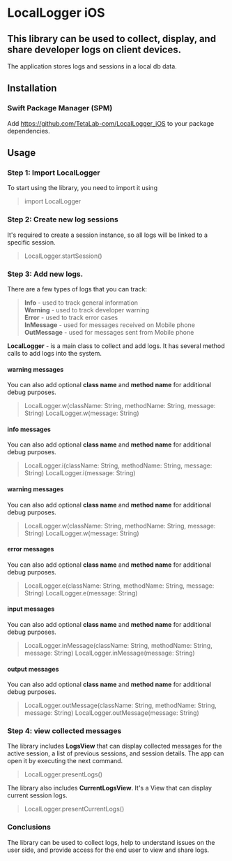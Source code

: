 # LocalLogger iOS
## This library can be used to collect, display, and share developer logs on client devices.
The application stores logs and sessions in a local db data.


## Installation
### Swift Package Manager (SPM)
Add https://github.com/TetaLab-com/LocalLogger_iOS to your package dependencies. 

## Usage
### Step 1: Import LocalLogger
To start using the library, you need to import it using
> import LocalLogger

### Step 2: Create new log sessions
It's required to create a session instance, so all logs will be linked to a specific session.
> LocalLogger.startSession()

### Step 3: Add new logs.
There are a few types of logs that you can track:
> **Info** - used to track general information  
> **Warning** - used to track developer warning  
> **Error** - used to track error cases  
> **InMessage** - used for messages received on Mobile phone  
> **OutMessage** - used for messages sent from Mobile phone  

**LocalLogger** - is a main class to collect and add logs.
It has several method calls to add logs into the system.

#### warning messages
You can also add optional **class name** and **method name** for additional debug purposes.
> LocalLogger.w(className: String, methodName: String, message: String)
> LocalLogger.w(message: String)

#### info messages
You can also add optional **class name** and **method name** for additional debug purposes.
> LocalLogger.i(className: String, methodName: String, message: String)
> LocalLogger.i(message: String)

#### warning messages
You can also add optional **class name** and **method name** for additional debug purposes.
> LocalLogger.w(className: String, methodName: String, message: String)
> LocalLogger.w(message: String)

#### error messages
You can also add optional **class name** and **method name** for additional debug purposes.
> LocalLogger.e(className: String, methodName: String, message: String)
> LocalLogger.e(message: String)

#### input messages
You can also add optional **class name** and **method name** for additional debug purposes.
> LocalLogger.inMessage(className: String, methodName: String, message: String)
> LocalLogger.inMessage(message: String)

#### output messages
You can also add optional **class name** and **method name** for additional debug purposes.
> LocalLogger.outMessage(className: String, methodName: String, message: String)
> LocalLogger.outMessage(message: String)

### Step 4: view collected messages
The library includes **LogsView** that can display collected messages for the active session, a list of previous sessions, and session details. The app can open it by executing the next command.

> LocalLogger.presentLogs()

The library also includes **CurrentLogsView**. It's a View that can display current session logs.

> LocalLogger.presentCurrentLogs()

### Conclusions

The library can be used to collect logs, help to understand issues on the user side, and provide access for the end user to view and share logs. 

